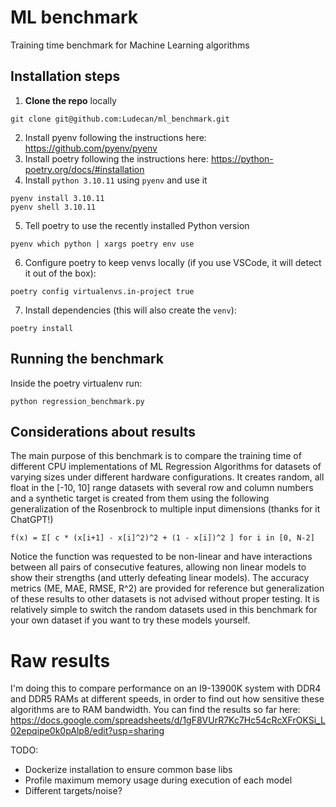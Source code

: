 # ML benchmark
Training time benchmark for Machine Learning algorithms

## Installation steps

1. **Clone the repo** locally
```console
git clone git@github.com:Ludecan/ml_benchmark.git
```
2. Install pyenv following the instructions here: https://github.com/pyenv/pyenv
3. Install poetry following the instructions here: https://python-poetry.org/docs/#installation
4. Install `python 3.10.11` using `pyenv` and use it
```console
pyenv install 3.10.11
pyenv shell 3.10.11
```
5. Tell poetry to use the recently installed Python version
```console
pyenv which python | xargs poetry env use
```
6. Configure poetry to keep venvs locally (if you use VSCode, it will detect it out of the box):
```console
poetry config virtualenvs.in-project true
```
7. Install dependencies (this will also create the `venv`):
```console
poetry install
```

## Running the benchmark
Inside the poetry virtualenv run:
```console
python regression_benchmark.py
```

## Considerations about results
The main purpose of this benchmark is to compare the training time of different CPU implementations of ML Regression Algorithms for datasets of varying sizes under different hardware configurations.
It creates random, all float in the [-10, 10] range datasets with several row and column numbers and a synthetic target is created from them using the following generalization of the Rosenbrock to multiple input dimensions (thanks for it ChatGPT!)

```
f(x) = Σ[ c * (x[i+1] - x[i]^2)^2 + (1 - x[i])^2 ] for i in [0, N-2]
```

Notice the function was requested to be non-linear and have interactions between all pairs of consecutive features, allowing non linear models to show their strengths (and utterly defeating linear models).
The accuracy metrics (ME, MAE, RMSE, R^2) are provided for reference but generalization of these results to other datasets is not advised without proper testing. It is relatively simple to switch the random datasets used in this benchmark for your own dataset if you want to try these models yourself.

# Raw results
I'm doing this to compare performance on an I9-13900K system with DDR4 and DDR5 RAMs at different speeds, in order to find out how sensitive these algorithms are to RAM bandwidth.
You can find the results so far here: https://docs.google.com/spreadsheets/d/1gF8VUrR7Kc7Hc54cRcXFrOKSi_L02epqipe0k0pAlp8/edit?usp=sharing

TODO:
- Dockerize installation to ensure common base libs
- Profile maximum memory usage during execution of each model
- Different targets/noise?
